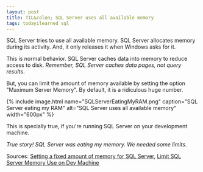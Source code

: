 ```yaml
---
layout: post
title: TIL&colon; SQL Server uses all available memory
tags: todayilearned sql
---
```


SQL Server tries to use all available memory. SQL Server allocates memory during its activity. And, it only releases it when Windows asks for it.

This is normal behavior. SQL Server caches data into memory to reduce access to disk. _Remember, SQL Server caches data pages, not query results_.

But, you can limit the amount of memory available by setting the option "Maximum Server Memory". By default, it is a ridiculous huge number.

{% include image.html name="SQLServerEatingMyRAM.png" caption="SQL Server eating my RAM" alt="SQL Server uses all available memory" width="600px" %}

This is specially true, if you're running SQL Server on your development machine.

_True story! SQL Server was eating my memory. We needed some limits._

Sources: [Setting a fixed amount of memory for SQL Server](https://www.mssqltips.com/sqlservertip/4182/setting-a-fixed-amount-of-memory-for-sql-server/), 
[Limit SQL Server Memory Use on Dev Machine
](https://ardalis.com/limit-sql-server-memory-use-on-dev-machine/)

